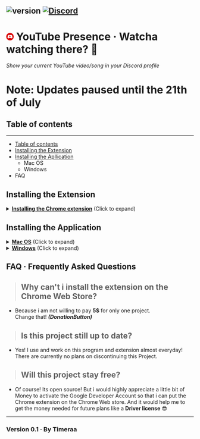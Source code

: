 ## ![version](https://img.shields.io/badge/Version-0.2-brightgreen.svg?style=flat-square) [![Discord](https://img.shields.io/discord/465326876601221120.svg?style=flat-square&logo=discord&label=YT%20Presence&colorA=7289DA&colorB=2C2F33)](https://discord.gg/GzCUcf)

# <img src="icon.png" width="20" draggable="false"><b> </b>YouTube Presence &middot; Watcha watching there? 👀

_Show your current YouTube video/song in your Discord profile_

# Note: Updates paused until the 21th of July

## Table of contents

---

- [Table of contents](#table-of-contents)
- [Installing the Extension](#installing-the-extension)
- [Installing the Apllication](#installing-the-application)
  - Mac OS
  - Windows
- FAQ

## Installing the Extension

<details>
  <summary><b><u>Installing the Chrome extension</u></b> (Click to expand)</summary>
  <h1>Chrome extension installation</h1>
  <ul>
    <li>In <b>Chrome</b> go to <a href="chrome://extensions/">chrome://extensions/</a></li>
    <li>Turn on <b>Developer mode</b><br>
      <img src="developerMode.png">
    </li>
    <li>Click <b>Load unpacked extension</b><br>
      <img src="loadUnpackedExtension.png">
    </li>
    <li>Load the extracted <b>Extension</b> folder</li>
  </ul>
</details>

## Installing the Application

<details>
  <summary><b><u>Mac OS</u></b> (Click to expand)</summary>
  <h1>Mac OS</h1>
  <ul>
    <li>Extract downloaded <b>.zip</b> file</li>
    <li>Drag <b>YT Presence</b> Into your <b>Applications</b> Folder</li>
    <li>Open your Launchpad</li>
    <li>Open <b>YT Presence</b></li>
  </ul>
</details>

<details>
  <summary><b><u>Windows</u></b> (Click to expand)</summary>
  <h1>Windows</h1>
  <ul>
    <li>Move downloaded <b>.exe</b> file to a place you decide</li>
    <li>Launch <b>YT Presence</b></li>
  </ul>
</details>

## FAQ &middot; Frequently Asked Questions

> ## Why can't i install the extension on the **Chrome Web Store**?<br>

- Because i am not willing to pay **5$** for only one project. <br>Change that! **_(DonationButton)_**

> ## Is this project still up to date?<br>

- Yes! I use and work on this program and extension almost everyday!<br>There are currently no plans on discontinuing this Project.

> ## Will this project stay free?<br>

- Of course! Its open source! But i would highly appreciate a little bit of Money to activate the Google Developer Account so that i can put the Chrome extension on the Chrome Web store. And it would help me to get the money needed for future plans like a **Driver license** 😎

---

### Version 0.1 &middot; By Timeraa

